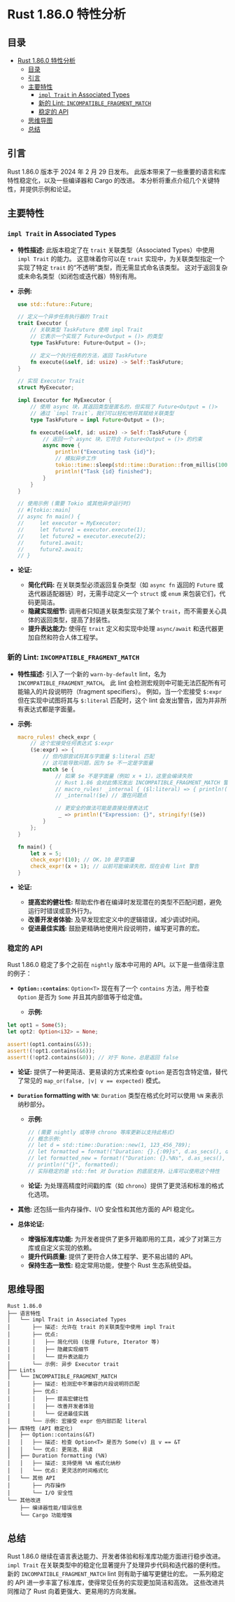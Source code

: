 # Rust 1.86.0 特性分析

## 目录

- [Rust 1.86.0 特性分析](#rust-1860-特性分析)
  - [目录](#目录)
  - [引言](#引言)
  - [主要特性](#主要特性)
    - [`impl Trait` in Associated Types](#impl-trait-in-associated-types)
    - [新的 Lint: `INCOMPATIBLE_FRAGMENT_MATCH`](#新的-lint-incompatible_fragment_match)
    - [稳定的 API](#稳定的-api)
  - [思维导图](#思维导图)
  - [总结](#总结)

## 引言

Rust 1.86.0 版本于 2024 年 2 月 29 日发布。
此版本带来了一些重要的语言和库特性稳定化，以及一些编译器和 Cargo 的改进。
本分析将重点介绍几个关键特性，并提供示例和论证。

## 主要特性

### `impl Trait` in Associated Types

- **特性描述:**
    此版本稳定了在 `trait` 关联类型（Associated Types）中使用 `impl Trait` 的能力。
    这意味着你可以在 `trait` 实现中，为关联类型指定一个实现了特定 `trait` 的“不透明”类型，而无需显式命名该类型。
    这对于返回复杂或未命名类型（如闭包或迭代器）特别有用。

- **示例:**

    ```rust
    use std::future::Future;

    // 定义一个异步任务执行器的 Trait
    trait Executor {
        // 关联类型 TaskFuture 使用 impl Trait
        // 它表示一个实现了 Future<Output = ()> 的类型
        type TaskFuture: Future<Output = ()>;

        // 定义一个执行任务的方法，返回 TaskFuture
        fn execute(&self, id: usize) -> Self::TaskFuture;
    }

    // 实现 Executor Trait
    struct MyExecutor;

    impl Executor for MyExecutor {
        // 使用 async 块，其返回类型是匿名的，但实现了 Future<Output = ()>
        // 通过 `impl Trait`，我们可以轻松地将其赋给关联类型
        type TaskFuture = impl Future<Output = ()>;

        fn execute(&self, id: usize) -> Self::TaskFuture {
            // 返回一个 async 块，它符合 Future<Output = ()> 的约束
            async move {
                println!("Executing task {id}");
                // 模拟异步工作
                tokio::time::sleep(std::time::Duration::from_millis(100)).await;
                println!("Task {id} finished");
            }
        }
    }

    // 使用示例 (需要 Tokio 或其他异步运行时)
    // #[tokio::main]
    // async fn main() {
    //     let executor = MyExecutor;
    //     let future1 = executor.execute(1);
    //     let future2 = executor.execute(2);
    //     future1.await;
    //     future2.await;
    // }
    ```

- **论证:**
  - **简化代码:** 在关联类型必须返回复杂类型（如 `async fn` 返回的 `Future` 或迭代器适配器链）时，无需手动定义一个 `struct` 或 `enum` 来包装它们，代码更简洁。
  - **隐藏实现细节:** 调用者只知道关联类型实现了某个 `trait`，而不需要关心具体的返回类型，提高了封装性。
  - **提升表达能力:** 使得在 `trait` 定义和实现中处理 `async/await` 和迭代器更加自然和符合人体工程学。

### 新的 Lint: `INCOMPATIBLE_FRAGMENT_MATCH`

- **特性描述:**
    引入了一个新的 `warn-by-default` lint，名为 `INCOMPATIBLE_FRAGMENT_MATCH`。
    此 lint 会检测宏规则中可能无法匹配所有可能输入的片段说明符（fragment specifiers）。
    例如，当一个宏接受 `$:expr` 但在实现中试图将其与 `$:literal` 匹配时，这个 lint 会发出警告，因为并非所有表达式都是字面量。

- **示例:**

    ```rust
    macro_rules! check_expr {
        // 这个宏接受任何表达式 $:expr
        ($e:expr) => {
            // 但内部尝试将其与字面量 $:literal 匹配
            // 这可能导致问题，因为 $e 不一定是字面量
            match $e {
                // 如果 $e 不是字面量（例如 x + 1），这里会编译失败
                // Rust 1.86 会对此情况发出 INCOMPATIBLE_FRAGMENT_MATCH 警告
                // macro_rules! _internal { ($l:literal) => { println!("Literal: {}", $l); } }
                // _internal!($e) // 潜在问题点

                // 更安全的做法可能是直接处理表达式
                 _ => println!("Expression: {}", stringify!($e))
            }
        };
    }

    fn main() {
        let x = 5;
        check_expr!(10); // OK，10 是字面量
        check_expr!(x + 1); // 以前可能编译失败，现在会有 lint 警告
    }
    ```

- **论证:**
  - **提高宏的健壮性:** 帮助宏作者在编译时发现潜在的类型不匹配问题，避免运行时错误或意外行为。
  - **改善开发者体验:** 及早发现宏定义中的逻辑错误，减少调试时间。
  - **促进最佳实践:** 鼓励更精确地使用片段说明符，编写更可靠的宏。

### 稳定的 API

Rust 1.86.0 稳定了多个之前在 `nightly` 版本中可用的 API。以下是一些值得注意的例子：

- **`Option::contains`**: `Option<T>` 现在有了一个 `contains` 方法，用于检查 `Option` 是否为 `Some` 并且其内部值等于给定值。

  - **示例:**

```rust
let opt1 = Some(5);
let opt2: Option<i32> = None;

assert!(opt1.contains(&5));
assert!(!opt1.contains(&6));
assert!(!opt2.contains(&0)); // 对于 None，总是返回 false

```

- **论证:** 提供了一种更简洁、更易读的方式来检查 `Option` 是否包含特定值，替代了常见的 `map_or(false, |v| v == expected)` 模式。

- **`Duration` formatting with `%N`**: `Duration` 类型在格式化时可以使用 `%N` 来表示纳秒部分。

  - **示例:**

    ```rust
    // (需要 nightly 或等待 chrono 等库更新以支持此格式)
    // 概念示例:
    // let d = std::time::Duration::new(1, 123_456_789);
    // let formatted = format!("Duration: {}.{:09}s", d.as_secs(), d.subsec_nanos()); // 旧方式
    // let formatted_new = format!("Duration: {}.%Ns", d.as_secs(), d.subsec_nanos()); // 概念上的新方式 (具体实现依赖库)
    // println!("{}", formatted);
    // 实际稳定的是 std::fmt 对 Duration 的底层支持，让库可以使用这个特性
    ```

  - **论证:** 为处理高精度时间戳的库（如 `chrono`）提供了更灵活和标准的格式化选项。

- **其他:** 还包括一些内存操作、I/O 安全性和其他方面的 API 稳定化。

- **总体论证:**
  - **增强标准库功能:** 为开发者提供了更多开箱即用的工具，减少了对第三方库或自定义实现的依赖。
  - **提升代码质量:** 提供了更符合人体工程学、更不易出错的 API。
  - **保持生态一致性:** 稳定常用功能，使整个 Rust 生态系统受益。

## 思维导图

```text
Rust 1.86.0
├── 语言特性
│   └── impl Trait in Associated Types
│       ├── 描述: 允许在 trait 的关联类型中使用 impl Trait
│       ├── 优点:
│       │   ├── 简化代码 (处理 Future, Iterator 等)
│       │   ├── 隐藏实现细节
│       │   └── 提升表达能力
│       └── 示例: 异步 Executor trait
├── Lints
│   └── INCOMPATIBLE_FRAGMENT_MATCH
│       ├── 描述: 检测宏中不兼容的片段说明符匹配
│       ├── 优点:
│       │   ├── 提高宏健壮性
│       │   ├── 改善开发者体验
│       │   └── 促进最佳实践
│       └── 示例: 宏接受 expr 但内部匹配 literal
├── 库特性 (API 稳定化)
│   ├── Option::contains(&T)
│   │   ├── 描述: 检查 Option<T> 是否为 Some(v) 且 v == &T
│   │   └── 优点: 更简洁、易读
│   ├── Duration formatting (%N)
│   │   ├── 描述: 支持使用 %N 格式化纳秒
│   │   └── 优点: 更灵活的时间格式化
│   └── 其他 API
│       ├── 内存操作
│       └── I/O 安全性
└── 其他改进
    ├── 编译器性能/错误信息
    └── Cargo 功能增强

```

## 总结

Rust 1.86.0 继续在语言表达能力、开发者体验和标准库功能方面进行稳步改进。
`impl Trait` 在关联类型中的稳定化显著提升了处理异步代码和迭代器的便利性。
新的 `INCOMPATIBLE_FRAGMENT_MATCH` lint 则有助于编写更健壮的宏。
一系列稳定的 API 进一步丰富了标准库，使得常见任务的实现更加简洁和高效。
这些改进共同推动了 Rust 向着更强大、更易用的方向发展。

